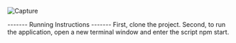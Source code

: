 ![Capture](https://user-images.githubusercontent.com/47337592/156447468-0cece202-a2b1-4125-b437-7f73cd9d352f.PNG)

------- Running Instructions ------- 
First, clone the project.
Second, to run the application, open a new terminal window and enter the script npm start.
